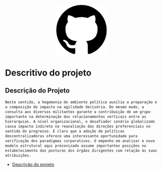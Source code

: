 <!-- Comentario Ctrl + k + c -->

<!-- ![descrição](./img/git.png) -->

<p align="center" width="100%">
    <img src="./img/git.png" 
    width="33%">
</p>

<!-- H2 -->
<p align="center" width="100%">


<!-- # Cabeçalho Markdown  -->

# Descritivo do projeto

</p>

<!-- <h1>Cabeçalho HTML</h1> -->
<!-- <h6>Cabeçalho HTML</h6> -->

## Descrição do Projeto
<p align="center">
    
    Neste sentido, a hegemonia do ambiente político auxilia a preparação e a composição do impacto na agilidade decisória. Do mesmo modo, a consulta aos diversos militantes garante a contribuição de um grupo importante na determinação dos relacionamentos verticais entre as hierarquias. A nível organizacional, o desafiador cenário globalizado causa impacto indireto na reavaliação das direções preferenciais no sentido do progresso. É claro que a adoção de políticas descentralizadoras oferece uma interessante oportunidade para verificação dos paradigmas corporativos. O empenho em analisar o novo modelo estrutural aqui preconizado assume importantes posições no estabelecimento das posturas dos órgãos dirigentes com relação às suas atribuições.
</p>

<ul id="menu" align="left">
    <li><a href="#">Descrição do projeto</li>

</ul>